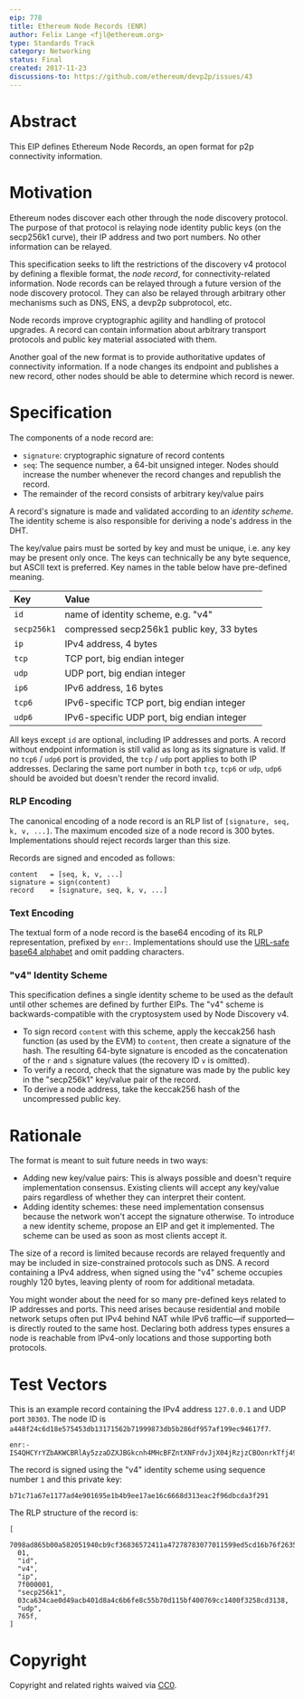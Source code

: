 ```yaml
---
eip: 778
title: Ethereum Node Records (ENR)
author: Felix Lange <fjl@ethereum.org>
type: Standards Track
category: Networking
status: Final
created: 2017-11-23
discussions-to: https://github.com/ethereum/devp2p/issues/43
---
```


# Abstract

This EIP defines Ethereum Node Records, an open format for p2p connectivity information.

# Motivation

Ethereum nodes discover each other through the node discovery protocol. The purpose of that protocol is relaying node identity public keys (on the secp256k1 curve), their IP address and two port numbers. No other information can be relayed.

This specification seeks to lift the restrictions of the discovery v4 protocol by defining a flexible format, the *node record*, for connectivity-related information. Node records can be relayed through a future version of the node discovery protocol. They can also be relayed through arbitrary other mechanisms such as DNS, ENS, a devp2p subprotocol, etc.

Node records improve cryptographic agility and handling of protocol upgrades. A record can contain information about arbitrary transport protocols and public key material associated with them.

Another goal of the new format is to provide authoritative updates of connectivity information. If a node changes its endpoint and publishes a new record, other nodes should be able to determine which record is newer.

# Specification

The components of a node record are:

- `signature`: cryptographic signature of record contents
- `seq`: The sequence number, a 64-bit unsigned integer. Nodes should increase the number whenever the record changes and republish the record.
-  The remainder of the record consists of arbitrary key/value pairs

A record's signature is made and validated according to an *identity scheme*. The identity scheme is also responsible for deriving a node's address in the DHT.

The key/value pairs must be sorted by key and must be unique, i.e. any key may be present only once. The keys can technically be any byte sequence, but ASCII text is preferred. Key names in the table below have pre-defined meaning.

| Key         | Value                                      |
|:----------- |:------------------------------------------ |
| `id`        | name of identity scheme, e.g. "v4"         |
| `secp256k1` | compressed secp256k1 public key, 33 bytes  |
| `ip`        | IPv4 address, 4 bytes                      |
| `tcp`       | TCP port, big endian integer               |
| `udp`       | UDP port, big endian integer               |
| `ip6`       | IPv6 address, 16 bytes                     |
| `tcp6`      | IPv6-specific TCP port, big endian integer |
| `udp6`      | IPv6-specific UDP port, big endian integer |

All keys except `id` are optional, including IP addresses and ports. A record without endpoint information is still valid as long as its signature is valid. If no `tcp6` / `udp6` port is provided, the `tcp` / `udp` port applies to both IP addresses. Declaring the same port number in both `tcp`, `tcp6` or `udp`, `udp6` should be avoided but doesn't render the record invalid.

### RLP Encoding

The canonical encoding of a node record is an RLP list of `[signature, seq, k, v, ...]`. The maximum encoded size of a node record is 300 bytes. Implementations should reject records larger than this size.

Records are signed and encoded as follows:

    content   = [seq, k, v, ...]
    signature = sign(content)
    record    = [signature, seq, k, v, ...]

### Text Encoding

The textual form of a node record is the base64 encoding of its RLP representation, prefixed by `enr:`. Implementations should use the [URL-safe base64 alphabet][base64url] and omit padding characters.

### "v4" Identity Scheme

This specification defines a single identity scheme to be used as the default until other schemes are defined by further EIPs. The "v4" scheme is backwards-compatible with the cryptosystem used by Node Discovery v4.

- To sign record `content` with this scheme, apply the keccak256 hash function (as used by the EVM) to `content`, then create a signature of the hash. The resulting 64-byte signature is encoded as the concatenation of the `r` and `s` signature values (the recovery ID `v` is omitted).
- To verify a record, check that the signature was made by the public key in the "secp256k1" key/value pair of the record.
- To derive a node address, take the keccak256 hash of the uncompressed public key.

# Rationale

The format is meant to suit future needs in two ways:

- Adding new key/value pairs: This is always possible and doesn't require implementation consensus. Existing clients will accept any key/value pairs regardless of whether they can interpret their content.
- Adding identity schemes: these need implementation consensus because the network won't accept the signature otherwise. To introduce a new identity scheme, propose an EIP and get it implemented. The scheme can be used as soon as most clients accept it.

The size of a record is limited because records are relayed frequently and may be included in size-constrained protocols such as DNS. A record containing a IPv4 address, when signed using the "v4" scheme occupies roughly 120 bytes, leaving plenty of room for additional metadata.

You might wonder about the need for so many pre-defined keys related to IP addresses and ports. This need arises because residential and mobile network setups often put IPv4 behind NAT while IPv6 traffic—if supported—is directly routed to the same host. Declaring both address types ensures a node is reachable from IPv4-only locations and those supporting both protocols.

# Test Vectors

This is an example record containing the IPv4 address `127.0.0.1` and UDP port `30303`. The node ID is `a448f24c6d18e575453db13171562b71999873db5b286df957af199ec94617f7`.

```text
enr:-IS4QHCYrYZbAKWCBRlAy5zzaDZXJBGkcnh4MHcBFZntXNFrdvJjX04jRzjzCBOonrkTfj499SZuOh8R33Ls8RRcy5wBgmlkgnY0gmlwhH8AAAGJc2VjcDI1NmsxoQPKY0yuDUmstAHYpMa2_oxVtw0RW_QAdpzBQA8yWM0xOIN1ZHCCdl8
```

The record is signed using the "v4" identity scheme using sequence number `1` and this private key:

```text
b71c71a67e1177ad4e901695e1b4b9ee17ae16c6668d313eac2f96dbcda3f291
```

The RLP structure of the record is:

```text
[
  7098ad865b00a582051940cb9cf36836572411a47278783077011599ed5cd16b76f2635f4e234738f30813a89eb9137e3e3df5266e3a1f11df72ecf1145ccb9c,
  01,
  "id",
  "v4",
  "ip",
  7f000001,
  "secp256k1",
  03ca634cae0d49acb401d8a4c6b6fe8c55b70d115bf400769cc1400f3258cd3138,
  "udp",
  765f,
]
```

# Copyright

Copyright and related rights waived via [CC0](../LICENSE.md).

[base64url]: https://tools.ietf.org/html/rfc4648#section-5

